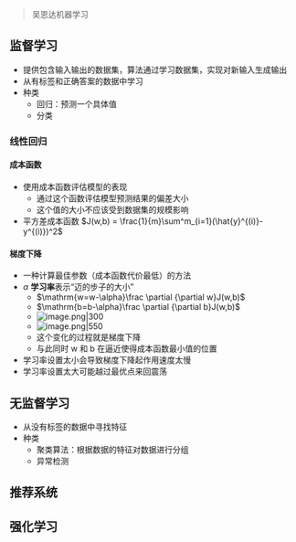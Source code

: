 > 吴恩达机器学习

## 监督学习
- 提供包含输入输出的数据集，算法通过学习数据集，实现对新输入生成输出
- 从有标签和正确答案的数据中学习
- 种类
	- 回归：预测一个具体值
	- 分类
### 线性回归
#### 成本函数
- 使用成本函数评估模型的表现
	- 通过这个函数评估模型预测结果的偏差大小
	- 这个值的大小不应该受到数据集的规模影响
- 平方差成本函数 $J(w,b) = \frac{1}{m}\sum^m_{i=1}(\hat{y}^{(i)}-y^{(i)})^2$
#### 梯度下降
- 一种计算最佳参数（成本函数代价最低）的方法
- $\alpha$ **学习率**表示“迈的步子的大小”
	- $\mathrm{w=w-\alpha}\frac \partial  {\partial w}J(w,b)$
	- $\mathrm{b=b-\alpha}\frac \partial  {\partial b}J(w,b)$
	- ![image.png|300](https://thdlrt.oss-cn-beijing.aliyuncs.com/undefined20250225171857.png)
	-  ![image.png|550](https://thdlrt.oss-cn-beijing.aliyuncs.com/undefined20250225182124.png)
	- 这个变化的过程就是梯度下降
	- 与此同时 w 和 b 在逼近使得成本函数最小值的位置
- 学习率设置太小会导致梯度下降起作用速度太慢
- 学习率设置太大可能越过最优点来回震荡
## 无监督学习
- 从没有标签的数据中寻找特征
- 种类
	- 聚类算法：根据数据的特征对数据进行分组
	- 异常检测
## 推荐系统

## 强化学习